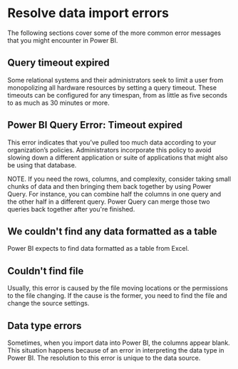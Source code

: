 # Resolve data import errors

The following sections cover some of the more common error messages that you might encounter in Power BI.

## Query timeout expired

Some relational systems and their administrators seek to limit a user from monopolizing all hardware resources by setting a query timeout. These timeouts can be configured for any timespan, from as little as five seconds to as much as 30 minutes or more.

## Power BI Query Error: Timeout expired

This error indicates that you’ve pulled too much data according to your organization’s policies. Administrators incorporate this policy to avoid slowing down a different application or suite of applications that might also be using that database.

NOTE. If you need the rows, columns, and complexity, consider taking small chunks of data and then bringing them back together by using Power Query. For instance, you can combine half the columns in one query and the other half in a different query. Power Query can merge those two queries back together after you're finished.

## We couldn't find any data formatted as a table

Power BI expects to find data formatted as a table from Excel.

## Couldn't find file

Usually, this error is caused by the file moving locations or the permissions to the file changing. If the cause is the former, you need to find the file and change the source settings.

## Data type errors

Sometimes, when you import data into Power BI, the columns appear blank. This situation happens because of an error in interpreting the data type in Power BI. The resolution to this error is unique to the data source. 